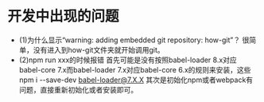 # 开发中出现的问题
- (1)为什么显示“warning: adding embedded git repository: how-git”？
    很简单，没有进入到how-git文件夹就开始调用git。
- (2)npm run xxx的时候报错
    首先可能是没有按照babel-loader 8.x对应babel-core 7.x而babel-loader 7.x对应babel-core 6.x的规则来安装，这些npm i --save-dev babel-loader@7.X.X
    其次是初始化npm或者webpack有问题，直接重新初始化或者安装即可。